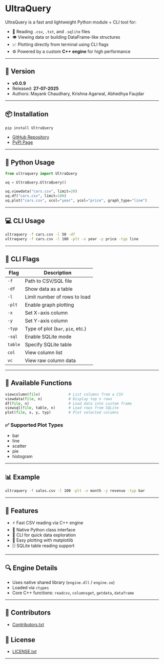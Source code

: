 # UltraQuery

UltraQuery is a fast and lightweight Python module + CLI tool for:

- 📂 Reading `.csv`, `.txt`, and `.sqlite` files  
- 👁️ Viewing data or building DataFrame-like structures  
- 📈 Plotting directly from terminal using CLI flags  
- ⚙️ Powered by a custom **C++ engine** for high performance  

---

## 🔖 Version

- **v0.0.9**
- Released: **27-07-2025**
- Authors: Mayank Chaudhary, Krishna Agarwal, Abhedhya Faujdar

---

## 📦 Installation

```bash
pip install UltraQuery
```

- [GitHub Repository](https://github.com/krishna-agarwal44546/UltraQuery)  
- [PyPI Page](https://pypi.org/project/UltraQuery/)

---

## 🐍 Python Usage

```python
from ultraquery import UltraQuery 

uq = UltraQuery.UltraQuery() 

uq.viewdata("cars.csv", limit=20) 
uq.df("cars.csv", limit=100) 
uq.plot("cars.csv", xcol="year", ycol="price", graph_type="line")
```

---

## 💻 CLI Usage

```bash
ultraquery -f cars.csv -l 50 -df
ultraquery -f cars.csv -l 100 -plt -x year -y price -typ line
```

---

## 🚩 CLI Flags

| Flag  | Description                       |
|-------|-----------------------------------|
| `-f`  | Path to CSV/SQL file              |
| `-df` | Show data as a table              |
| `-l`  | Limit number of rows to load      |
| `-plt`| Enable graph plotting             |
| `-x`  | Set X-axis column                 |
| `-y`  | Set Y-axis column                 |
| `-typ`| Type of plot (`bar`, `pie`, etc.) |
| `-sql`| Enable SQLite mode                |
| `table`| Specify SQLite table             |
| `col` | View column list                  |
| `vc`  | View raw column data              |

---

## 🧠 Available Functions

```python
viewcolumn(file)             # List columns from a CSV  
viewdata(file, n)            # Display top n rows  
df(file, n)                  # Load data into custom frame  
viewsql(file, table, n)      # Load rows from SQLite  
plot(file, x, y, typ)        # Plot selected columns  
```

### ✅ Supported Plot Types
- bar
- line
- scatter
- pie
- histogram

---

## 📊 Example

```bash
ultraquery -f sales.csv -l 100 -plt -x month -y revenue -typ bar
```

---

## 🚀 Features

- ⚡ Fast CSV reading via C++ engine  
- 🧪 Native Python class interface  
- 🧭 CLI for quick data exploration  
- 🎨 Easy plotting with matplotlib  
- 🗄️ SQLite table reading support  

---

## 🔍 Engine Details

- Uses native shared library (`engine.dll` / `engine.so`)  
- Loaded via `ctypes`  
- Core C++ functions: `readcsv`, `columnsget`, `getdata`, `dataframe`

---

## 👥 Contributors

- [Contributors.txt](https://github.com/krishna-agarwal44546/UltraQuery/blob/main/Contributors.txt)

## 📄 License

- [LICENSE.txt](https://github.com/krishna-agarwal44546/UltraQuery/blob/main/LICENSE.txt)

---
